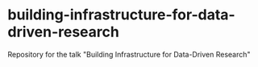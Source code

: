 # building-infrastructure-for-data-driven-research
Repository for the talk "Building Infrastructure for Data-Driven Research"
